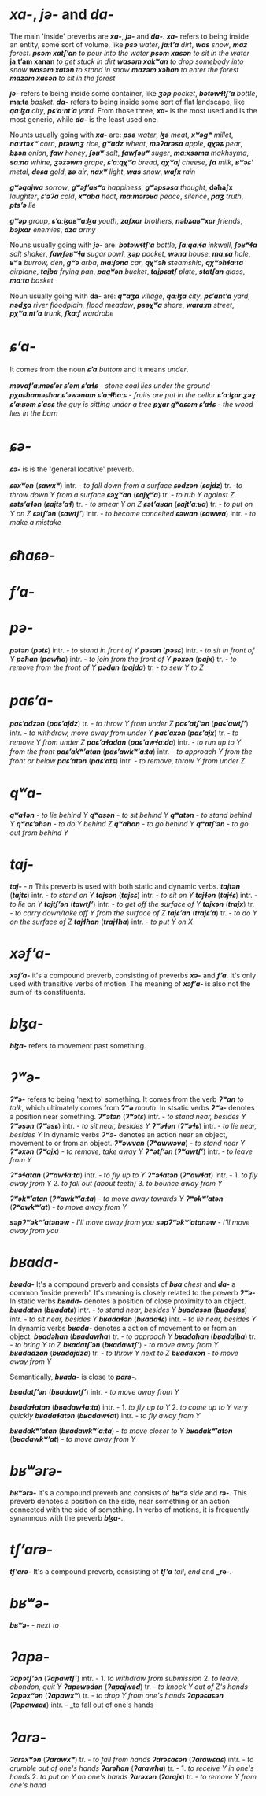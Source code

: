 

# **_xa-_**, **_jə-_** and **_da-_**
The main 'inside' preverbs are **_xa-_**, **_jə-_** and **_da-_**. 
**_xa-_** refers to being inside an entity, some sort of volume, like **_psə_** _water_, **_jaːtʼa_** _dirt_, **_was_** _snow_, **_maz_** _forest_.
**_psəm xatʃʼan_** _to pour into the water_
**_psəm xasən_** _to sit in the water_
**jaːtʼam xanan** _to get stuck in dirt_
**_wasəm xakʷan_** _to drop somebody into snow_
**_wasəm xatən_** _to stand in snow_
**_mazəm xəħan_** _to enter the forest_
**_mazəm xasən_** _to sit in the forest_

**_jə-_** refers to being inside some container, like **_ʒəp_** _pocket_, **_bətəwɬtʃʼa_** _bottle_, **maːta** _basket_.
**_da-_** refers to being inside some sort of flat landscape, like **_qaːɮa_** _city_, **_pɕʼaːntʼa_** _yard_.
From those three, **_xa-_** is the most used and is the most generic, while **_da-_** is the least used one.


Nounts usually going with **_xa-_** are:
**_psə_** _water_, **_ɮə_** _meat_, **_xʷəgʷ_** _millet_, **_naːrtəxʷ_** _corn_, **_prəwnʒ_** _rice_, **_gʷadz_** _wheat_, **_məʔarəsa_** _apple_, **_qχəʑ_** _pear_, **_bʑən_** _onion_, **_faw_** _honey_, **_ʃəʁʷ_** _salt_, **_fawʃəʁʷ_** _suger_, **_maːxsəma_** _makhsyma_, **_saːna_** _whine_, **_ʒəzəwm_** _grape_, **_ɕʼaːqχʷa_** _bread_, **_qχʷaj_** _cheese_, **_ʃa_** _milk_, **_ʁʷəɕʼ_** _metal_, **_dəɕa_** _gold_, **_ʑə_** _air_, **_naxʷ_** _light_, **_was_** _snow_, **_waʃx_** _rain_

**_gʷəqajwa_** _sorrow_, **_gʷəfʼaʁʷa_** _happiness_, **_gʷəpsəsa_** _thought_, **dəħaʃx** _laughter_, **_ɕʼəʔa_** _cold_, **_xʷaba_** _heat_, **_maːmərəʁa_** _peace_, _silence_, **_paʒ_** _truth_, **_ptsʼə_** _lie_

**_gʷəp_** _group_, **_ɕʼaːɮaʁʷaːɮa_** _youth_, **_zaʃxar_** _brothers_, **_nəbʑaʁʷxar_** _friends_, **_bəjxar_** _enemies_, **_dza_** _army_

Nouns usually going with **_jə-_** are:
**_bətəwɬtʃʼa_** _bottle_, **_ʃaːqaːɬa_** _inkwell_, **_ʃəʁʷɬa_** _salt shaker_, **_fawʃəʁʷɬa_** _sugar bowl_, **_ʒəp_** _pocket_, **_wəna_** _house_, **_maːɕa_** _hole_, **ʁʷa** _burrow, den_, **_gʷə_** _arba_, **_maːʃəna_** _car_, **_qχʷəħ_** _steamship_, **_qχʷəħɬaːta_** _airplane_, **_tajba_** _frying pan_, **_pagʷən_** _bucket_, **_tajpɕatʃ_** _plate_, **_statʃan_** _glass_, **_maːta_** _basket_

Noun usually going with **da-** are:
**_qʷaʒa_** _village_, **_qaːɮa_** _city_, **_pɕʼantʼa_** _yard_, **_nədʒa_** _river floodplain, flood meadow_, **_psəχʷa_** _shore_, **_waraːm_** _street_, **_pχʷaːntʼa_** _trunk_, **_ʃkaːf_** _wardrobe_

# **_ɕʼa-_**
It comes from the noun **_ɕʼa_** _buttom_ and it means _under_.

**_məvafʼaːməɕʼər ɕʼəm ɕʼaɬɕ_** - _stone coal lies under the ground_
**_pχaɕħaməɕħar ɕʼəwənam ɕʼaːɬħaːɕ_** - _fruits are put in the cellar_
**_ɕʼaːɮar ʒəɣ ɕʼaːʁəm ɕʼasɕ_** _the guy is sitting under a tree_
**_pχar gʷaɕəm ɕʼaɬɕ_** - _the wood lies in the barn_
# **_ɕə-_**
**_ɕə-_** is is the 'general locative' preverb.

**_ɕəxʷən_** (**_ɕawxʷ_**) intr. - _to fall down from a surface_
**_ɕədzən_** (**_ɕajdz_**) tr. -_to throw down Y from a surface_
**_ɕəχʷan_** (**_ɕajχʷa_**) tr. - _to rub Y against Z_
**_ɕətsʼaɬən_** (**_ɕajtsʼaɬ_**) tr. - _to smear Y on Z_
**_ɕətʼaʁan_** (**_ɕajtʼaːʁa_**) tr. - _to put on Y on Z_
**_ɕətʃʼən_** (**_ɕawtʃʼ_**) intr. - _to become conceited_
**_ɕəwan_** (**_ɕawwa_**) intr. - _to make a mistake_

# **_ɕħaɕə-_**
# **_fʼa-_**

# **_pə-_**
**_pətən_** (**_pətɕ_**) intr. - _to stand in front of Y_
**_pəsən_** (**_pəsɕ_**) intr. - _to sit in front of Y_
**_pəħan_** (**_pawħa_**) intr. - _to join from the front of Y_
**_pəxən_** (**_pajx_**) tr. - _to remove from the front of Y_
**_pədan_** (**_pajda_**) tr. - _to sew Y to Z_

# _**paɕʼa-**_

**_paɕʼadzən_** (**_paɕʼajdz_**) tr. - _to throw Y from under Z_
**_paɕʼatʃʼən_** (**_paɕʼawtʃʼ_**) intr. - _to withdraw, move away from under Y_
**_paɕʼaxən_** (**_paɕʼajx_**) tr. - _to remove Y from under Z_
**_paɕʼaɬadan_** (**_paɕʼawɬaːda_**) intr. - _to run up to Y from the front_
**_paɕʼakʷʼatan_** (**_paɕʼawkʷʼaːta_**) intr. - _to approach Y from the front or below_
**_paɕʼatən_** (**_paɕʼatɕ_**) intr. - _to remove, throw Y from under Z_

# **_qʷa-_**
**_qʷaɬən_** - _to lie behind Y_
**_qʷasən_** - _to sit behind Y_
**_qʷatən_** - _to stand behind Y_
**_qʷaɕʼəħən_** - _to do Y behind Z_
**_qʷaħan_** - _to go behind Y_
**_qʷatʃʼən_** - _to go out from behind Y_


# **_taj-_**
**_taj-_** - _n_
This preverb is used with both static and dynamic verbs.
**_tajtən_** (**_tajtɕ_**) intr. - _to stand on Y_
**_tajsən_** (**_tajsɕ_**) intr. - _to sit on Y_
**_tajɬən_** (**_tajɬɕ_**) intr. - _to lie on Y_
**_tajtʃʼən_** (**_tawtʃʼ_**) intr. - _to get off the surface of Y_
**_tajxən_** (**_trajx_**) tr. - _to carry down/take off Y from the surface of Z_
**_tajɕʼan_** (**_trajɕʼa_**) tr. - _to do Y on the surface of Z_
**_tajɬħan_** (**_trajɬħa_**) intr. - _to put Y on X_

# **_xəfʼa-_**
**_xəfʼa-_**
it's a compound preverb, consisting of preverbs **_xə-_** and **_fʼa_**.
It's only used with transitive verbs of motion.
The meaning of **_xəfʼa-_** is also not the sum of its constituents.


# **_bɮa-_**
**_bɮa-_** refers to movement past something.

# **_ʔʷə-_**
**_ʔʷə-_** refers to being 'next to' something.
It comes from the verb **_ʔʷan_** _to talk_, which ultimately comes from **ʔʷə** _mouth_.
In stsatic verbs **_ʔʷə-_** denotes a position near something.
**_ʔʷətən_** (**_ʔʷətɕ_**) intr. - _to stand near, besides Y_
**_ʔʷəsən_** (**_ʔʷəsɕ_**) intr. - _to sit near, besides Y_
**_ʔʷəɬən_** (**_ʔʷəɬɕ_**) intr. - _to lie near, besides Y_
In dynamic verbs **_ʔʷə-_** denotes an action near an object, movement to or from an object.
**_ʔʷəwvan_** (**_ʔʷawwəva_**) - _to stand near Y_
**_ʔʷəxən_** (**_ʔʷajx_**) - _to remove, take away Y_
**_ʔʷətʃʼən_** (**_ʔʷawtʃʼ_**) intr. - _to leave from Y_

**_ʔʷəɬatan_** (**_ʔʷawɬaːta_**) intr. - _to fly up to Y_
**_ʔʷəɬatən_** (**_ʔʷawɬat_**) intr. - 1. _to fly away from Y_ 2. _to fall out (about teeth)_ 3. _to bounce away from Y_


**_ʔʷəkʷʼatan_** (**_ʔʷawkʷʼaːta_**) - _to move away towards Y_
**_ʔʷəkʷʼatən_** (**_ʔʷawkʷʼat_**) - _to move away from Y_

**_səpʔʷəkʷʼatənəw_** - _I'll move away from you_
**_səpʔʷəkʷʼatanəw_** - _I'll move away from you_



# **_bʁada-_**
**_bʁada-_** 
It's a compound preverb and consists of **_bʁa_** _chest_ and **_da-_** a common 'inside preverb'. It's meaning is closely related to the preverb **_ʔʷə-_**
In static verbs **_bʁada-_** denotes a position of close proximity to an object.
**_bʁadatən_** (**_bʁadatɕ_**) intr. - _to stand near, besides Y_
**_bʁadasən_** (**_bʁadasɕ_**) intr. - _to sit near, besides Y_
**_bʁadaɬən_** (**_bʁadaɬɕ_**) intr. - _to lie near, besides Y_
In dynamic verbs **_bʁada-_** denotes a action of movement to or from an object.
**_bʁadəħan_** (**_bʁadawħa_**) tr. - _to approach Y_
**_bʁadaħan_** (**_bʁadajħa_**) tr. - _to bring Y to Z_
**_bʁadatʃʼən_** (**_bʁadawtʃʼ_**) - _to move away from Y_
**_bʁadadzan_** (**_bʁadajdza_**) tr. - _to throw Y next to Z_
**_bʁadaxən_** - _to move away from Y_


Semantically, **_bʁada-_** is close to **_parə-_**.



**_bʁadatʃʼən_** (**_bʁadawtʃʼ_**) intr. - _to move away from Y_

**_bʁadaɬatan_** (**_bʁadawɬaːta_**) intr. - 1. _to fly up to Y_ 2. _to come up to Y very quickly_
**_bʁadaɬatən_** (**_bʁadawɬat_**) intr. - _to fly away from Y_

**_bʁadakʷʼatan_** (**_bʁadawkʷʼaːta_**) - _to move closer to Y_
**_bʁadakʷʼatən_** (**_bʁadawkʷʼat_**) - _to move away from Y_



# **_bʁʷərə-_**
**_bʁʷərə-_**
It's a compound preverb and consists of **_bʁʷə_** _side_ and **_rə-_**.
This preverb denotes a position on the side, near something or an action connected with the side of something.
In verbs of motions, it is frequently synanmous with the preverb **_bɮa-_**.

# **_tʃʼarə-_**
**_tʃʼarə-_**
It's a compound preverb, consisting of **_tʃʼa_** _tail_, _end_ and **_rə-**.




# **_bʁʷə-_**
**_bʁʷə-_** - _next to_

# **_ʔapə-_**

**_ʔapətʃʼən_** (**_ʔapawtʃʼ_**) intr. - 1. _to withdraw from submission_  2. _to leave, abondon, quit Y_
**_ʔapəwədən_** (**_ʔapajwəd_**) tr. - _to knock Y out of Z's hands_
**_ʔapəxʷən_** (**_ʔapawxʷ_**) tr. - _to drop Y from one's hands_
**_ʔapəɕaɕən_** (**_ʔapawɕaɕ_**) intr. - _to fall out of one's hands

# **_ʔarə-_**

**_ʔarəxʷən_** (**_ʔarawxʷ_**) tr. - _to fall from hands_
**_ʔarəɕaɕən_** (**_ʔarawɕaɕ_**) intr. - _to crumble out of one's hands_
**_ʔarəħan_** (**_ʔarawħa_**) tr. - 1. _to receive Y in one's hands_ 2. _to put on Y on one's hands_
**_ʔarəxən_** (**_ʔarajx_**) tr. - _to remove Y from one's hand_
